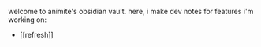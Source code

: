 welcome to animite's obsidian vault. here, i make dev notes for features i'm working on:
- [[refresh]]

